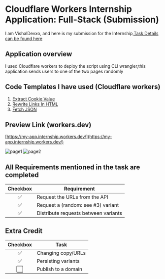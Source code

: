 # Cloudflare Workers Internship Application: Full-Stack (Submission)


I am VishalDevxo, and here is my submission for the Internship,[Task Details can be found here](https://pip.pypa.io/en/stable/) 

## Application overview
I used Cloudflare workers to deploy the script using CLI wrangler,this application sends users to one of the two pages randomly 

## Code Templates I have used (Cloudflare workers)

1) [Extract Cookie Value
](https://developers.cloudflare.com/workers/templates/pages/cookie_extract) 
2) [Rewrite Links In HTML
](https://developers.cloudflare.com/workers/templates/pages/rewrite_links_html) 
3) [Fetch JSON
](https://developers.cloudflare.com/workers/templates/pages/fetch_json) 



## Preview Link (workers.dev)

[https://my-app.internship.workers.dev/](https://my-app.internship.workers.dev/) 


![page1](https://codeskulls.com/wp-content/uploads/2020/04/page11.png)
![page2](https://codeskulls.com/wp-content/uploads/2020/04/page22.png)



## All Requirements mentioned in the task are completed 

Checkbox | Requirement
:---:| ---
✅| Request the URLs from the API
✅| Request a (random: see #3) variant
✅| Distribute requests between variants


## Extra Credit


Checkbox | Task
:---:| ---
✅| Changing copy/URLs
✅| Persisting variants
⬜️| Publish to a domain
